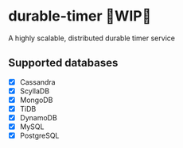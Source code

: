 # durable-timer 🚧WIP🚧
A highly scalable, distributed durable timer service


## Supported databases
* [x] Cassandra
* [x] ScyllaDB
* [x] MongoDB
* [x] TiDB
* [x] DynamoDB
* [x] MySQL
* [x] PostgreSQL